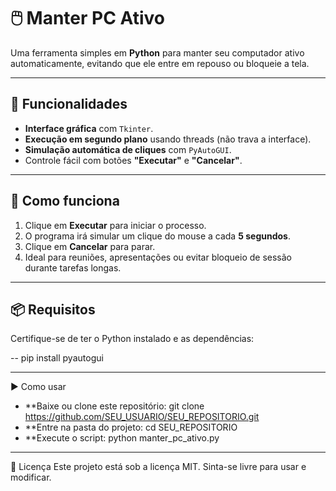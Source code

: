 # 🖱️ Manter PC Ativo

Uma ferramenta simples em **Python** para manter seu computador ativo automaticamente, evitando que ele entre em repouso ou bloqueie a tela.

---

## 📌 Funcionalidades
- **Interface gráfica** com `Tkinter`.
- **Execução em segundo plano** usando threads (não trava a interface).
- **Simulação automática de cliques** com `PyAutoGUI`.
- Controle fácil com botões **"Executar"** e **"Cancelar"**.

---

## 🚀 Como funciona
1. Clique em **Executar** para iniciar o processo.
2. O programa irá simular um clique do mouse a cada **5 segundos**.
3. Clique em **Cancelar** para parar.
4. Ideal para reuniões, apresentações ou evitar bloqueio de sessão durante tarefas longas.

---

## 📦 Requisitos
Certifique-se de ter o Python instalado e as dependências:

-- pip install pyautogui

---
▶️ Como usar


- **Baixe ou clone este repositório:
git clone https://github.com/SEU_USUARIO/SEU_REPOSITORIO.git
- **Entre na pasta do projeto:
cd SEU_REPOSITORIO
- **Execute o script:
python manter_pc_ativo.py

---
📄 Licença
Este projeto está sob a licença MIT. Sinta-se livre para usar e modificar.



